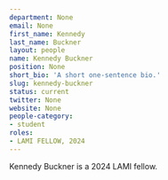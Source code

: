 ```yaml
---
department: None
email: None
first_name: Kennedy
last_name: Buckner
layout: people
name: Kennedy Buckner
position: None
short_bio: 'A short one-sentence bio.'
slug: kennedy-buckner
status: current
twitter: None
website: None
people-category:
- student
roles:
- LAMI FELLOW, 2024
---
```

Kennedy Buckner is a 2024 LAMI fellow.